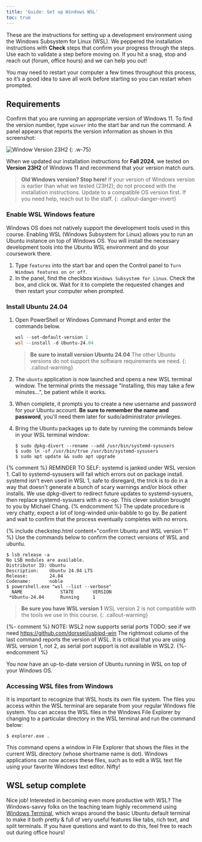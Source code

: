 ```yaml
---
title: 'Guide: Set up Windows WSL'
toc: true
---
```


<script>
$().ready(function() {
    var elems = document.getElementsByClassName('language-console');
    for (const elem of elems) elem.className += ' console-ubuntu';
});
</script>

These are the instructions for setting up a development environment using the Windows Subsystem for Linux (WSL). We peppered the installation instructions with <i class="fa fa-check-square-o fa-lg"></i> __Check__ steps that confirm your progress through the steps. Use each to validate a step before moving on.  If you hit a snag, stop and reach out (forum, office hours) and we can help you out!

You may need to restart your computer a few times throughout this process, so it’s a good idea to save all work before starting so you can restart when prompted.

## Requirements
Confirm that you are running an appropriate version of Windows 11. To find the version number, type `winver` into the start bar and run the command. A panel appears that reports the version information as shown in this screenshot:

![Window Version 23H2](../images/winver23H2.png)
{: .w-75}

When we updated our installation instructions for __Fall 2024__, we tested on __Version 23H2__ of Windows 11 and recommend that your version match ours.
> __Old Windows version? Stop here!__ If your version of Windows version is earlier than what we tested (23H2); do not proceed with the installation instructions. Update to a compatible OS version first. If you need help, reach out to the staff.
{: .callout-danger-invert}

### Enable WSL Windows feature

Windows OS does not natively support the development tools used in this course. Enabling WSL (Windows Subsystem for Linux) allows you to run an Ubuntu instance on top of Windows OS. You will install the necessary development tools into the Ubuntu WSL environment and do your coursework there.

1. Type `features` into the start bar and open the Control panel to `Turn Windows features on or off`.
1. In the panel, find the checkbox `Windows Subsystem for Linux`. Check the box, and click `OK`. Wait for it to complete the requested changes and then restart your computer when prompted.

### Install Ubuntu 24.04

1. Open PowerShell or Windows Command Prompt and enter the commands below.
    ```powershell
    wsl --set-default-version 1
    wsl --install -d Ubuntu-24.04
    ```

    > __Be sure to install version Ubuntu 24.04__
    > The other Ubuntu versions do not support the software requirements we need.
    {: .callout-warning}

1. The `ubuntu` application is now launched and opens a new WSL terminal window. The terminal prints the message "Installing, this may take a few minutes...", be patient while it works.
1. When complete, it prompts you to create a new username and password for your Ubuntu account. __Be sure to remember the name and password__, you'll need them later for sudo/administrator privileges.
1. Bring the Ubuntu packages up to date by running the commands below in your WSL terminal window:

    ```console
    $ sudo dpkg-divert --rename --add /usr/bin/systemd-sysusers
    $ sudo ln -sf /usr/bin/true /usr/bin/systemd-sysusers
    $ sudo apt update && sudo apt upgrade
    ```
{% comment %}
REMINDER TO SELF: systemd is janked under WSL version 1. Call to systemd-sysusers will fail which errors out on package install. systemd isn't even used in WSL 1, safe to disregard, the trick is to do in a way that doesn't generate a bunch of scary warnings and/or block other installs. We use dpkg-divert to redirect future updates to systemd-sysuers, then replace systemd-sysusers with a no-op.  This clever solution brought to you by Michael Chang.
{% endcomment %}
The update procedure is very chatty, expect a lot of long-winded unix-babble to go by. Be patient and wait to confirm that the process eventually completes with no errors.

{% include checkstep.html content="confirm Ubuntu and WSL version 1" %}
Use the commands below to confirm the correct versions of WSL and ubuntu.
```console
$ lsb_release -a
No LSB modules are available.
Distributor ID: Ubuntu
Description:    Ubuntu 24.04 LTS
Release:        24.04
Codename:       noble
$ powershell.exe "wsl --list --verbose"
  NAME              STATE       VERSION
 *Ubuntu-24.04      Running     1
```
> __Be sure you have WSL version 1__
> WSL version 2 is not compatible with the tools we use in this course.
{: .callout-warning}

{%- comment %}
NOTE: WSL2 now supports serial ports
TODO: see if we need https://github.com/dorssel/usbipd-win
The rightmost column of the last command reports the version of WSL. It is critical that you are using WSL version 1, not 2, as serial port support is not available in WSL2.
{%- endcomment %}

You now have an up-to-date version of Ubuntu running in WSL on top of your Windows OS.

<a name="files"></a>
### Accessing WSL files from Windows

It is important to recognize that WSL hosts its own file system. The files you access within the WSL terminal are separate from your regular Windows file system. You can access the WSL files in the Windows File Explorer by changing to a particular directory in the WSL terminal and run the command below:

```console
$ explorer.exe .
```

This command opens a window in File Explorer that shows the files in the current WSL directory (whose shortname name is dot). Windows applications can now access these files, such as to edit a WSL text file using your favorite Windows text editor. Nifty!

## WSL setup complete

Nice job! Interested in becoming even more productive with WSL? The Windows-savvy folks on the teaching team highly recommend using [Windows Terminal](https://github.com/microsoft/terminal), which wraps around the basic Ubuntu default terminal to make it both pretty & full of very useful features like tabs, rich text, and split terminals. If you have questions and want to do this, feel free to reach out during office hours!

